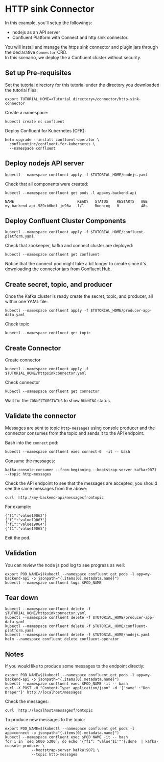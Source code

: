 # HTTP sink Connector

In this example, you'll setup the followings:  
* nodejs as an API server 
* Confluent Platform with Connect and http sink connector.  

You will install and manage the https sink connector and plugin jars through the declarative `Connector` CRD.  
In this scenario, we deploy the a Confluent cluster without security.  

## Set up Pre-requisites

Set the tutorial directory for this tutorial under the directory you downloaded
the tutorial files:

```
export TUTORIAL_HOME=<Tutorial directory>/connector/http-sink-connector
```

Create a namespace:  
```
kubectl create ns confluent
```

Deploy Confluent for Kubernetes (CFK): 

```
helm upgrade --install confluent-operator \
  confluentinc/confluent-for-kubernetes \
  --namespace confluent
```

## Deploy nodejs API server   

```
kubectl --namespace confluent apply -f $TUTORIAL_HOME/nodejs.yaml
```

Check that all components were created: 

```
kubectl --namespace confluent get pods -l app=my-backend-api

NAME                             READY   STATUS    RESTARTS   AGE
my-backend-api-589cb6bdf-jn96w   1/1     Running   0          48s
```

## Deploy Confluent Cluster Components

```
kubectl --namespace confluent apply -f $TUTORIAL_HOME/confluent-platform.yaml
```
Check that zookeeper, kafka and connect cluster are deployed:

```   
kubectl --namespace confluent get confluent
```

Notice that the connect pod might take a bit longer to create since it's downloading the connector jars from Confluent Hub.  

## Create secret, topic, and producer

Once the Kafka cluster is ready create the secret, topic, and producer, all within one YAML file:    
```
kubectl --namespace confluent apply -f $TUTORIAL_HOME/producer-app-data.yaml
```  

Check topic 
```
kubectl --namespace confluent get topic
```

## Create Connector

Create connector 
```
kubectl --namespace confluent apply -f $TUTORIAL_HOME/httpsinkconnector.yaml
```
Check connector 
```
kubectl --namespace confluent get connector
```

Wait for the `CONNECTORSTATUS` to show `RUNNING` status. 

## Validate the connector

Messages are sent to topic `http-messages` using console producer and the connector consumes from the topic and sends it to the API endpoint.

Bash into the  `connect` pod:  
```
kubectl --namespace confluent exec connect-0  -it -- bash                              
```

Consume the messages: 

```
kafka-console-consumer --from-beginning --bootstrap-server kafka:9071 --topic http-messages
```

Check the API endpoint to see that the messages are accepted, you should see the same messages from the above:

```
curl  http://my-backend-api/messagesfromtopic  
``` 

For example:  
```
{"f1":"value19062"}
{"f1":"value19063"}
{"f1":"value19064"}
{"f1":"value19065"}
```

Exit the pod.

## Validation

You can review the node js pod log to see progress as well:  
```
export POD_NAME=$(kubectl --namespace confluent get pods -l app=my-backend-api -o jsonpath="{.items[0].metadata.name}")
kubectl --namespace confluent logs $POD_NAME
```  

## Tear down

```
kubectl --namespace confluent delete -f $TUTORIAL_HOME/httpsinkconnector.yaml
kubectl --namespace confluent delete -f $TUTORIAL_HOME/producer-app-data.yaml
kubectl --namespace confluent delete -f $TUTORIAL_HOME/confluent-platform.yaml
kubectl --namespace confluent delete -f $TUTORIAL_HOME/nodejs.yaml
helm --namespace confluent delete confluent-operator
```

## Notes 

If you would like to produce some messages to the endpoint directly: 

```
export POD_NAME=$(kubectl --namespace confluent get pods -l app=my-backend-api -o jsonpath="{.items[0].metadata.name}")
kubectl --namespace confluent exec $POD_NAME -it -- bash          
curl -X POST -H "Content-Type: application/json" -d '{"name" :"Don Draper"}' http://localhost/messages 
```

Check the messages: 
```
curl  http://localhost/messagesfromtopic         
```

To produce new messages to the topic:  
```
export POD_NAME=$(kubectl --namespace confluent get pods -l app=connect -o jsonpath="{.items[0].metadata.name}")
kubectl --namespace confluent exec $POD_NAME -it -- bash          
for i in `seq 5000 5300`; do echo '{"f1": "value'$i'"'};done  | kafka-console-producer \
            --bootstrap-server kafka:9071 \
            --topic http-messages
```

